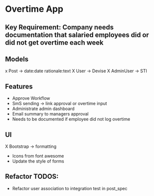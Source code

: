 # Overtime App

## Key Requirement: Company needs documentation that salaried employees did or did not get overtime each week

## Models
x Post -> date:date rationale:text
X User -> Devise
X AdminUser -> STI

## Features
- Approve Workflow
- SmS sending -> link approval or overtime input
- Administrate admin dashboard
- Email summary to managers approval
- Needs to be documented if employee did not log overtime

## UI
X Bootstrap -> formatting
- Icons from font awesome
- Update the style of forms

## Refactor TODOS:
- Refactor user association to integration test in post_spec
